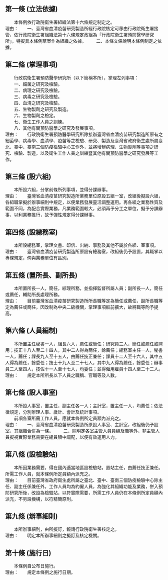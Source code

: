 第一條 (立法依據)
-----------------
　　本條例依行政院衛生署組織法第十六條規定制定之。  
理由：　　一、臺灣省血清疫苗研究製造所經行政院核定可移由行政院衛生署接管，依行政院衛生署組織法第十六條規定政組為「行政院衛生署預防醫學研究所」，特擬具本條例草案作為組織之依據。
　　二、本條文係說明本條例制定之依據。

第二條 (掌理事項)
-----------------
　　行政院衛生署預防醫學研究所（以下簡稱本所），掌理左列事項：  
　　一、細菌之研究及檢驗。  
　　二、病理之研究及檢驗。  
　　三、病毒之研究及檢驗。  
　　四、血清之研究及檢驗。  
　　五、生物製劑之研究及製造。  
　　六、生物製劑之檢定。  
　　七、衛生工作人員之訓練。  
　　八、其他有關預防醫學之研究及發展事項。  
理由：　　行政院衛生署預防醫學研究所除接辦臺灣省血清疫苗研究製造所原有之細菌學、病毒學、血清學、疫苗等之檢驗、研究、製造及臺灣省政府衛生處所屬臺北、臺中、臺南三個防疫檢驗中心工作外，並將增辦病理、生物製劑等事項之研究、檢驗、製造。以及衛生工作人員之訓練暨其他有關預防醫學之研究發展等工作。

第三條 (設六組)
---------------
　　本所設六組，分掌前條所列事項，並得分課辦事。  
理由：　　臺灣省血清疫苗研究製造所業務單位原設五組一室，改組後擬設六組，各組職掌擬於辦事細則中規定，以便業務發展靈活調整運用。再各組之業務性質及範圍不同，為配合實際業務，凡業務範圍較大，必須再予分工之單位，擬予分課辦事，以利業務推行，故予彈性規定得分課辦事。

第四條 (設總務室)
-----------------
　　本所設總務室，掌理文書、印信、出納、事務及其他不屬於各組、室事項。  
理由：　　臺灣省血清疫苗研究製造所原設有總務室，改組後仍予設置，其職掌以專條規定，俾與業務單位有區別。

第五條 (置所長、副所長)
-----------------------
　　本所置所長一人，簡任，綜理所務，並指揮監督所屬人員；副所長一人，簡任或薦任，輔助所長處理所務。  
理由：　　目前臺灣省血清疫苗研究製造所所長職等定為簡任或薦任，副所長職等定為薦任或簡任，因改制為中央二級機關，掌理事項較前擴大，故將職等酌予提高。

第六條 (人員編制)
-----------------
　　本所置主任秘書一人，組長六人，薦任或簡任；研究員三人，簡任或薦任或聘用；技正十八人至二十四人，其中二人得為簡任，餘薦任；總務室主任一人，秘書一人，薦任；課長九人至十五人，由薦任技正兼任；課員十二人至十六人，其中五人得為薦任，餘委任；技士十九人至二十七人，其中九人得為薦任，餘委任；辦事員二人至四人，技佐十一人至十七人，均委任；並得僱用雇員十四人至二十二人。  
理由：　　規定本所所長以下人員之職稱、官職等及人數。

第七條 (設人事室)
-----------------
　　本所設人事室，置主任，副主任各一人；主計室，置主任一人，均薦任；依法律規定，分別辦理人事、歲計、會計及統計事項。  
　　前項各室所需工作人員，應就本條例所定員額內派充之。  
理由：　　一、臺灣省血清疫苗研究製造所原設人事室、主計室，改組後仍予設室，其組織合併為一條。
　　二、除明定各室主管人員員額及職等外，非主管人員擬視實際業務需要在總員額中調配，以便有效運用人力。

第八條 (設檢驗站)
-----------------
　　本所因業務需要，得在國內適當地區設檢驗站，置站主任，由薦任技正兼任。所需工作人員，就本條例所定員額內派充之。  
理由：　　目前臺灣省政府衛生處所屬之臺北、臺中、臺南三個防疫檢驗中心除主任、副主任係兼任外，工作人員均為約僱人員，為強化其組織功能及業務，併入預防研究所後，改設為檢驗站，以符實際需要，所需工作人員仍在本條例所定員額內派充，不另設機構，以符精簡原則。

第九條 (辦事細則)
-----------------
　　本所辦事細則，由所擬訂，報請行政院衛生署核定之。  
理由：　　明定本所辦事細則之擬訂及核定機關。

第十條 (施行日)
---------------
　　本條例自公布日施行。  
理由：　　規定本條例之施行日期。